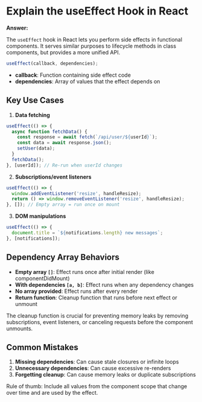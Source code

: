 # Explain the useEffect Hook in React

**Answer:**

The `useEffect` hook in React lets you perform side effects in functional components. It serves similar purposes to lifecycle methods in class components, but provides a more unified API.

```javascript
useEffect(callback, dependencies);
```

- **callback**: Function containing side effect code
- **dependencies**: Array of values that the effect depends on

## Key Use Cases

1. **Data fetching**
```javascript
useEffect(() => {
  async function fetchData() {
    const response = await fetch(`/api/user/${userId}`);
    const data = await response.json();
    setUser(data);
  }
  fetchData();
}, [userId]); // Re-run when userId changes
```

2. **Subscriptions/event listeners**
```javascript
useEffect(() => {
  window.addEventListener('resize', handleResize);
  return () => window.removeEventListener('resize', handleResize);
}, []); // Empty array = run once on mount
```

3. **DOM manipulations**
```javascript
useEffect(() => {
  document.title = `${notifications.length} new messages`;
}, [notifications]);
```

## Dependency Array Behaviors

- **Empty array `[]`**: Effect runs once after initial render (like componentDidMount)
- **With dependencies `[a, b]`**: Effect runs when any dependency changes
- **No array provided**: Effect runs after every render
- **Return function**: Cleanup function that runs before next effect or unmount

The cleanup function is crucial for preventing memory leaks by removing subscriptions, event listeners, or canceling requests before the component unmounts.

## Common Mistakes

1. **Missing dependencies**: Can cause stale closures or infinite loops
2. **Unnecessary dependencies**: Can cause excessive re-renders
3. **Forgetting cleanup**: Can cause memory leaks or duplicate subscriptions

Rule of thumb: Include all values from the component scope that change over time and are used by the effect.